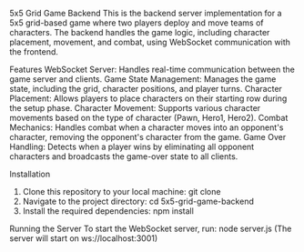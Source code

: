 5x5 Grid Game Backend
This is the backend server implementation for a 5x5 grid-based game where two players deploy and move teams of characters. 
The backend handles the game logic, including character placement, movement, and combat, using WebSocket communication with the frontend.

Features
WebSocket Server: Handles real-time communication between the game server and clients.
Game State Management: Manages the game state, including the grid, character positions, and player turns.
Character Placement: Allows players to place characters on their starting row during the setup phase.
Character Movement: Supports various character movements based on the type of character (Pawn, Hero1, Hero2).
Combat Mechanics: Handles combat when a character moves into an opponent's character, removing the opponent's character from the game.
Game Over Handling: Detects when a player wins by eliminating all opponent characters and broadcasts the game-over state to all clients.

Installation
1) Clone this repository to your local machine: git clone <repository-url>
2) Navigate to the project directory: cd 5x5-grid-game-backend
3) Install the required dependencies: npm install

Running the Server
To start the WebSocket server, run: node server.js
(The server will start on ws://localhost:3001)
